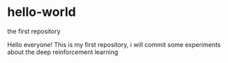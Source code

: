 # hello-world
the first repository

Hello everyone!
This is my first repository, i will commit some experiments about the deep reinforcement learning
